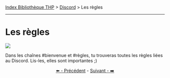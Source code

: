 [Index Bibliothèque THP](https://github.com/TheHackingProject/bibliotheque-THP/wiki) > [Discord](https://github.com/TheHackingProject/bibliotheque-THP/wiki/sommaire_discord) > Les règles

___

# Les règles

![](https://i.imgur.com/9FfTOoG.png)

Dans les chaînes #bienvenue et #règles, tu trouveras toutes les règles liées au Discord. Lis-les, elles sont importantes ;)


<div align="center">

[⬅️ - Précédent](https://github.com/TheHackingProject/bibliotheque-THP/wiki/la_barre_laterale) - [Suivant - ➡️](https://github.com/TheHackingProject/bibliotheque-THP/wiki/les_chaines)

</div>